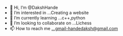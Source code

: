 - 👋 Hi, I’m @DakshHande
- 👀 I’m interested in ...Creating a website
- 🌱 I’m currently learning ...c++,python
- 💞️ I’m looking to collaborate on ...Lichess
- 📫 How to reach me ...gmail-handedaksh@gmail.com


<!---
DakshHande/DakshHande is a ✨ special ✨ repository because its `README.md` (this file) appears on your GitHub profile.
You can click the Preview link to take a look at your changes.
--->
